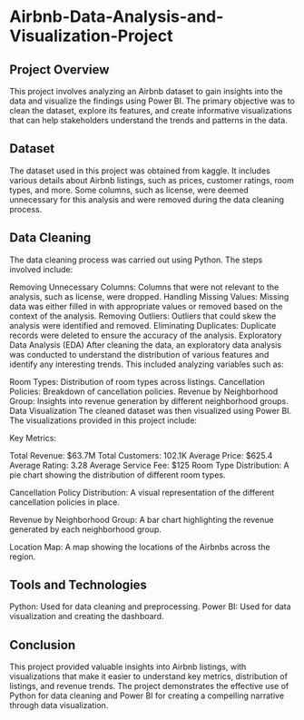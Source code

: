 # Airbnb-Data-Analysis-and-Visualization-Project
## Project Overview
This project involves analyzing an Airbnb dataset to gain insights into the data and visualize the findings using Power BI. The primary objective was to clean the dataset, explore its features, and create informative visualizations that can help stakeholders understand the trends and patterns in the data.

## Dataset
The dataset used in this project was obtained from kaggle. It includes various details about Airbnb listings, such as prices, customer ratings, room types, and more. Some columns, such as license, were deemed unnecessary for this analysis and were removed during the data cleaning process.

## Data Cleaning
The data cleaning process was carried out using Python. The steps involved include:

Removing Unnecessary Columns: Columns that were not relevant to the analysis, such as license, were dropped.
Handling Missing Values: Missing data was either filled in with appropriate values or removed based on the context of the analysis.
Removing Outliers: Outliers that could skew the analysis were identified and removed.
Eliminating Duplicates: Duplicate records were deleted to ensure the accuracy of the analysis.
Exploratory Data Analysis (EDA)
After cleaning the data, an exploratory data analysis was conducted to understand the distribution of various features and identify any interesting trends. This included analyzing variables such as:

Room Types: Distribution of room types across listings.
Cancellation Policies: Breakdown of cancellation policies.
Revenue by Neighborhood Group: Insights into revenue generation by different neighborhood groups.
Data Visualization
The cleaned dataset was then visualized using Power BI. The visualizations provided in this project include:

Key Metrics:

Total Revenue: $63.7M
Total Customers: 102.1K
Average Price: $625.4
Average Rating: 3.28
Average Service Fee: $125
Room Type Distribution: A pie chart showing the distribution of different room types.

Cancellation Policy Distribution: A visual representation of the different cancellation policies in place.

Revenue by Neighborhood Group: A bar chart highlighting the revenue generated by each neighborhood group.

Location Map: A map showing the locations of the Airbnbs across the region.

## Tools and Technologies
Python: Used for data cleaning and preprocessing.
Power BI: Used for data visualization and creating the dashboard.
## Conclusion
This project provided valuable insights into Airbnb listings, with visualizations that make it easier to understand key metrics, distribution of listings, and revenue trends. The project demonstrates the effective use of Python for data cleaning and Power BI for creating a compelling narrative through data visualization.
